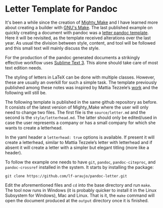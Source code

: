 # Letter Template for Pandoc

It's been a while since the creation of [Mighty_Make](https://lf-araujo.github.io/2017/04/08/mightymake.html) and I have learned more about creating a builder with [GNU's Make](https://www.gnu.org/software/make/). The last  published  example on quickly creating a document with pandoc was a [letter pandoc template](https://lf-araujo.github.io/2017/04/08/zletter.html). Here it will be revisited, as the template received alterations over the last year. As usual the division between style, content, and tool will be followed and this small text will mainly discuss the style.

For the production of the pandoc generated documents a strikingly effective workflow uses [Sublime Text 3](https://lf-araujo.github.io/2016/11/07/mdworkflow.html). This alone should take care of most text edition needs. 

The styling of letters in LaTeX can be done with multiple classes. However, these are usually an overkill for such a simple task. The template previously published among these notes was inspired by Mattia Tezzele’s [work](http://mrzool.cc/writing/typesetting-automation/) and the following will still be.

The following template is published in the same github repository as before. It consists of the latest version of Mighty_Make where the user will only need to change two files. The first file  is  the  `source/letter.md` and the second is the `style/letterhead.md`. The latter should only be edited/used in case the user represents a company or has a small company for which she wants to create a letterhead.

In the yaml header a `letterhead: true` options is available. If present it will create a letterhead, similar to Mattia Tezzele’s letter with letterhead and if absent it will create a letter with a simpler but elegant titling (more like a header).

To follow the example one needs to have `git`, `pandoc`, `pandoc-citeproc`, and `pandoc-crossref` installed in the system. It starts by installing the package:

```
git clone https://github.com/lf-araujo/pandoc-letter.git
```

Edit the aforementioned files and `cd` into the base directory and run `make`. The tool now runs in Windows (it is probably quicker to install it in the Linux Subsystem for Windows), Mac and Linux. That is it, the `make` command will open the document produced at the `output` directory once it is finished.